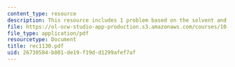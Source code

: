 ```yaml
---
content_type: resource
description: This resource includes 1 problem based on the solvent and solutes.
file: https://ol-ocw-studio-app-production.s3.amazonaws.com/courses/10-302-transport-processes-fall-2004/26730584b801de19f19dd1299afef7af_rec1130.pdf
file_type: application/pdf
resourcetype: Document
title: rec1130.pdf
uid: 26730584-b801-de19-f19d-d1299afef7af
---
```

